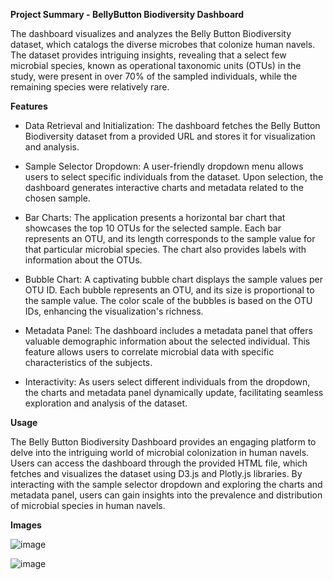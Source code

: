 **Project Summary - BellyButton Biodiversity Dashboard**

The dashboard visualizes and analyzes the Belly Button Biodiversity dataset, which catalogs the diverse microbes that colonize human navels. The dataset provides intriguing insights, revealing that a select few microbial species, known as operational taxonomic units (OTUs) in the study, were present in over 70% of the sampled individuals, while the remaining species were relatively rare.

**Features**
* Data Retrieval and Initialization: The dashboard fetches the Belly Button Biodiversity dataset from a provided URL and stores it for visualization and analysis.

* Sample Selector Dropdown: A user-friendly dropdown menu allows users to select specific individuals from the dataset. Upon selection, the dashboard generates interactive charts and metadata related to the chosen sample.

* Bar Charts: The application presents a horizontal bar chart that showcases the top 10 OTUs for the selected sample. Each bar represents an OTU, and its length corresponds to the sample value for that particular microbial species. The chart also provides labels with information about the OTUs.

* Bubble Chart: A captivating bubble chart displays the sample values per OTU ID. Each bubble represents an OTU, and its size is proportional to the sample value. The color scale of the bubbles is based on the OTU IDs, enhancing the visualization's richness.

* Metadata Panel: The dashboard includes a metadata panel that offers valuable demographic information about the selected individual. This feature allows users to correlate microbial data with specific characteristics of the subjects.

* Interactivity: As users select different individuals from the dropdown, the charts and metadata panel dynamically update, facilitating seamless exploration and analysis of the dataset.

**Usage**

The Belly Button Biodiversity Dashboard provides an engaging platform to delve into the intriguing world of microbial colonization in human navels. Users can access the dashboard through the provided HTML file, which fetches and visualizes the dataset using D3.js and Plotly.js libraries. By interacting with the sample selector dropdown and exploring the charts and metadata panel, users can gain insights into the prevalence and distribution of microbial species in human navels.

**Images**

![image](https://github.com/obi8449/belly-button-project/assets/120345543/83e87bca-5240-4d63-aae2-4621b4f645e1)

![image](https://github.com/obi8449/belly-button-project/assets/120345543/83dbbf6f-ac67-4e2e-9f95-9e63521b0fa0)

